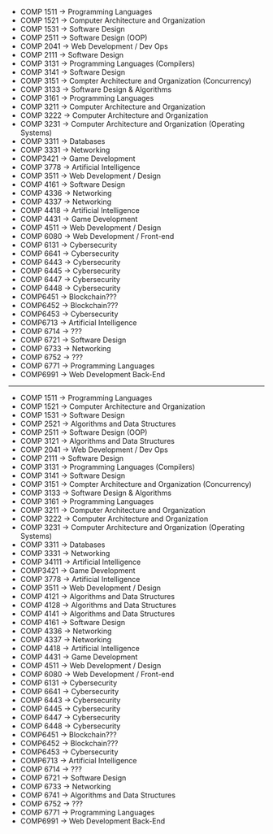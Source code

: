 - COMP 1511 -> Programming Languages
- COMP 1521 -> Computer Architecture and Organization
- COMP 1531 -> Software Design
- COMP 2511 -> Software Design (OOP)
- COMP 2041 -> Web Development / Dev Ops
- COMP 2111 -> Software Design
- COMP 3131 -> Programming Languages (Compilers)
- COMP 3141 -> Software Design
- COMP 3151 -> Compter Architecture and Organization (Concurrency)
- COMP 3133 -> Software Design & Algorithms
- COMP 3161 -> Programming Languages
- COMP 3211 -> Computer Architecture and Organization
- COMP 3222 -> Computer Architecture and Organization
- COMP 3231 -> Computer Architecture and Organization (Operating Systems)
- COMP 3311 -> Databases
- COMP 3331 -> Networking
- COMP3421 -> Game Development
- COMP 3778 -> Artificial Intelligence
- COMP 3511 -> Web Development / Design
- COMP 4161 -> Software Design
- COMP 4336 -> Networking
- COMP 4337 -> Networking
- COMP 4418 -> Artificial Intelligence
- COMP 4431 -> Game Development
- COMP 4511 -> Web Development / Design
- COMP 6080 -> Web Development / Front-end
- COMP 6131 -> Cybersecurity
- COMP 6641 -> Cybersecurity
- COMP 6443 -> Cybersecurity
- COMP 6445 -> Cybersecurity
- COMP 6447 -> Cybersecurity
- COMP 6448 -> Cybersecurity
- COMP6451 -> Blockchain???
- COMP6452 -> Blockchain???
- COMP6453 -> Cybersecurity
- COMP6713 -> Artificial Intelligence
- COMP 6714 -> ???
- COMP 6721 -> Software Design
- COMP 6733 -> Networking
- COMP 6752 -> ???
- COMP 6771 -> Programming Languages
- COMP6991 -> Web Development Back-End

---

- COMP 1511 -> Programming Languages
- COMP 1521 -> Computer Architecture and Organization
- COMP 1531 -> Software Design
- COMP 2521 -> Algorithms and Data Structures
- COMP 2511 -> Software Design (OOP)
- COMP 3121 -> Algorithms and Data Structures
- COMP 2041 -> Web Development / Dev Ops
- COMP 2111 -> Software Design
- COMP 3131 -> Programming Languages (Compilers)
- COMP 3141 -> Software Design
- COMP 3151 -> Compter Architecture and Organization (Concurrency)
- COMP 3133 -> Software Design & Algorithms
- COMP 3161 -> Programming Languages
- COMP 3211 -> Computer Architecture and Organization
- COMP 3222 -> Computer Architecture and Organization
- COMP 3231 -> Computer Architecture and Organization (Operating Systems)
- COMP 3311 -> Databases
- COMP 3331 -> Networking
- COMP 34111 -> Artificial Intelligence
- COMP3421 -> Game Development
- COMP 3778 -> Artificial Intelligence
- COMP 3511 -> Web Development / Design
- COMP 4121 -> Algorithms and Data Structures
- COMP 4128 -> Algorithms and Data Structures
- COMP 4141 -> Algorithms and Data Structures
- COMP 4161 -> Software Design
- COMP 4336 -> Networking
- COMP 4337 -> Networking
- COMP 4418 -> Artificial Intelligence
- COMP 4431 -> Game Development
- COMP 4511 -> Web Development / Design
- COMP 6080 -> Web Development / Front-end
- COMP 6131 -> Cybersecurity
- COMP 6641 -> Cybersecurity
- COMP 6443 -> Cybersecurity
- COMP 6445 -> Cybersecurity
- COMP 6447 -> Cybersecurity
- COMP 6448 -> Cybersecurity
- COMP6451 -> Blockchain???
- COMP6452 -> Blockchain???
- COMP6453 -> Cybersecurity
- COMP6713 -> Artificial Intelligence
- COMP 6714 -> ???
- COMP 6721 -> Software Design
- COMP 6733 -> Networking
- COMP 6741 -> Algorithms and Data Structures
- COMP 6752 -> ???
- COMP 6771 -> Programming Languages
- COMP6991 -> Web Development Back-End